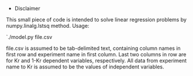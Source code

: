 * Disclaimer

This small piece of code is intended to solve linear regression problems by numpy.linalg.lstsq method.
Usage:

`./model.py file.csv

file.csv is assumed to be tab-delimited text, containing column names in first row and experiment name in first column.
Last two columns in row are for Kr and 1-Kr dependent variables, respectively.
All data from experiment name to Kr is assumed to be the values of independent variables.



